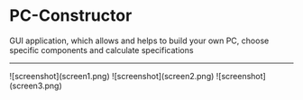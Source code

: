 # PC-Constructor
GUI application, which allows and helps to build your own PC, choose specific components and calculate specifications
<hr>
![screenshot](screen1.png)
![screenshot](screen2.png)
![screenshot](screen3.png)